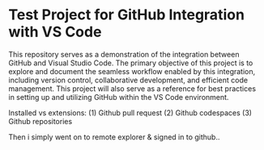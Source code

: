 # Test Project for GitHub Integration with VS Code
This repository serves as a demonstration of the integration between GitHub and Visual Studio Code. The primary objective of this project is to explore and document the seamless workflow enabled by this integration, including version control, collaborative development, and efficient code management. This project will also serve as a reference for best practices in setting up and utilizing GitHub within the VS Code environment.

Installed vs extensions:
(1) Github pull request
(2) Github codespaces
(3) Github repositories

Then i simply went on to remote explorer & signed in to github..
